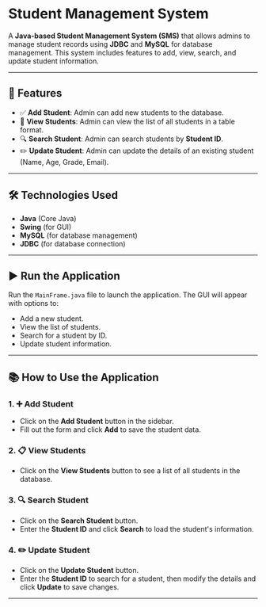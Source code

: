 # Student Management System

A **Java-based Student Management System (SMS)** that allows admins to manage student records using **JDBC** and **MySQL** for database management. This system includes features to add, view, search, and update student information.

---

## 📌 Features

- ✅ **Add Student**: Admin can add new students to the database.
- 📄 **View Students**: Admin can view the list of all students in a table format.
- 🔍 **Search Student**: Admin can search students by **Student ID**.
- ✏️ **Update Student**: Admin can update the details of an existing student (Name, Age, Grade, Email).

---

## 🛠 Technologies Used

- **Java** (Core Java)
- **Swing** (for GUI)
- **MySQL** (for database management)
- **JDBC** (for database connection)

---

## ▶️ Run the Application

Run the `MainFrame.java` file to launch the application. The GUI will appear with options to:

- Add a new student.
- View the list of students.
- Search for a student by ID.
- Update student information.

---

## 📚 How to Use the Application

### 1. ➕ Add Student
- Click on the **Add Student** button in the sidebar.
- Fill out the form and click **Add** to save the student data.

### 2. 📋 View Students
- Click on the **View Students** button to see a list of all students in the database.

### 3. 🔍 Search Student
- Click on the **Search Student** button.
- Enter the **Student ID** and click **Search** to load the student's information.

### 4. ✏️ Update Student
- Click on the **Update Student** button.
- Enter the **Student ID** to search for a student, then modify the details and click **Update** to save changes.

---
